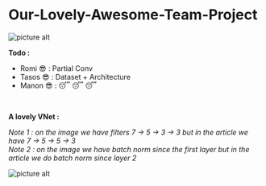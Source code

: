 # Our-Lovely-Awesome-Team-Project

![picture alt](https://statics.lesinrocks.com/content/thumbs/uploads/2019/05/width-1125-height-612/gameofthroness8e3.jpg)
<br/>

__Todo :__

* Romi :sunglasses: : Partial Conv
* Tasos :sunglasses: : Dataset + Architecture
* Manon :sunglasses: : :sleeping: :sleeping: :sleeping:
<br/>

__A lovely VNet :__

_Note 1 : on the image we have filters 7 -> 5 -> 3 -> 3 but in the article we have 7 -> 5 -> 5 -> 3_<br/>
_Note 2 : on the image we have batch norm since the first layer but in the article we do batch norm since layer 2_
<br/>

![picture alt](https://github.com/MathiasGruber/PConv-Keras/raw/master/data/images/architecture.png)
